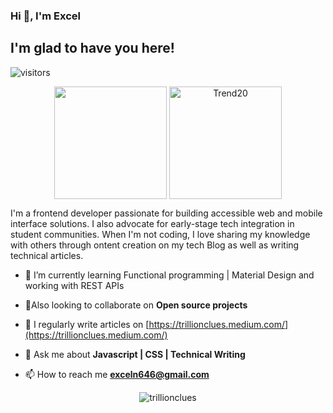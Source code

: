 ### Hi 👋, I'm Excel

## I'm glad to have you here!

![visitors](https://visitor-badge.glitch.me/badge?page_id=${your.username}.${your.repo.id})

<p align="center">
<img height="180em" src="https://github-readme-stats.vercel.app/api?username=trillionclues&show_icons=true&hide_border=true&&count_private=true&include_all_commits=true&show_icons=true&theme=gotham" align = "center"/>
<img height="180em" src="https://github-readme-stats.vercel.app/api/top-langs?username=trillionclues&langs_count=8&show_icons=true&locale=en&layout=compact&hide_border=true&theme=gotham" alt="Trend20" align = "center"/>
</p>

I'm a frontend developer passionate for building accessible web and mobile interface solutions. I also advocate for early-stage tech integration in student communities. When I'm not coding, I love sharing my knowledge with others through ontent creation on my tech Blog as well as writing technical articles.</h3>

* 🔭 I’m currently learning Functional programming | Material Design and working with REST APIs

* 👯Also looking to collaborate on **Open source projects**

* 📝 I regularly write articles on [https://trillionclues.medium.com/](https://trillionclues.medium.com/)

* 💬 Ask me about **Javascript | CSS | Technical Writing**

* 📫 How to reach me **exceln646@gmail.com**


<p align="center"><img src="https://github-readme-streak-stats.herokuapp.com/?user=trillionclues&theme=black-ice&hide_border=true&stroke=0000&background=0D1117&ring=e05397&fire=e05397&currStreakLabel=e05397" alt="trillionclues" /></p>
